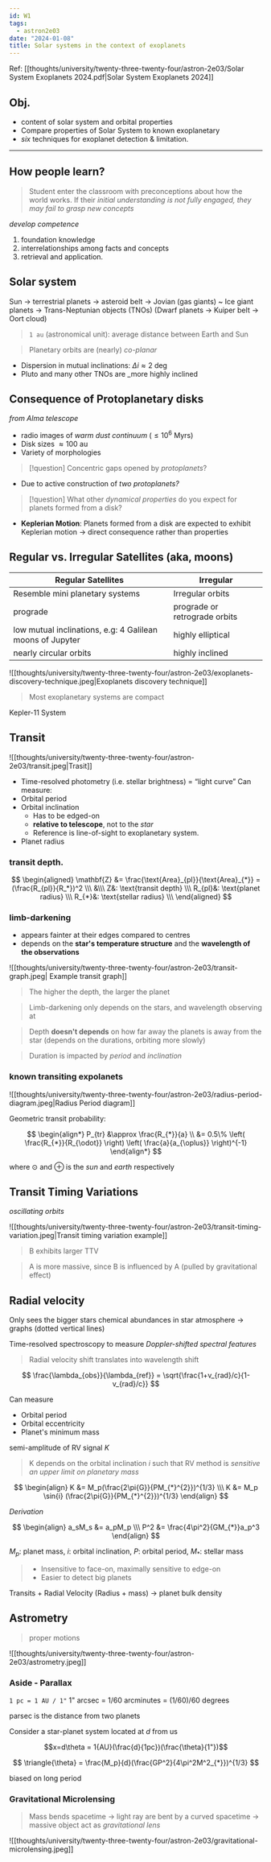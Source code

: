 ```yaml
---
id: W1
tags:
  - astron2e03
date: "2024-01-08"
title: Solar systems in the context of exoplanets
---
```


Ref: [[thoughts/university/twenty-three-twenty-four/astron-2e03/Solar System Exoplanets 2024.pdf|Solar System Exoplanets 2024]]

## Obj.

- content of solar system and orbital properties
- Compare properties of Solar System to known exoplanetary
- _six_ techniques for exoplanet detection & limitation.

---

## How people learn?

> Student enter the classroom with preconceptions about how the world works. If their _initial understanding is not fully engaged, they may fail to grasp new concepts_

_develop competence_

1. foundation knowledge
2. interrelationships among facts and concepts
3. retrieval and application.

## Solar system

Sun -> terrestrial planets -> asteroid belt -> Jovian (gas giants) ~ Ice giant planets -> Trans-Neptunian objects (TNOs) (Dwarf planets -> Kuiper belt -> Oort cloud)

> `1 au` (astronomical unit): average distance between Earth and Sun

> Planetary orbits are (nearly) _co-planar_

- Dispersion in mutual inclinations: $\Delta{i} \approx 2\text{ deg}$
- Pluto and many other TNOs are \_more highly inclined

## Consequence of **Protoplanetary disks**

_from Alma telescope_

- radio images of _warm dust continuum_ ($\leq 10^6\text{ Myrs}$)
- Disk sizes $\approx 100\text{ au}$
- Variety of morphologies

> [!question]
> Concentric gaps opened by _protoplanets_?

- Due to active construction of _two protoplanets?_

> [!question]
> What other _dynamical properties_ do you expect for planets formed from a disk?

- **Keplerian Motion**: Planets formed from a disk are expected to exhibit Keplerian motion -> direct consequence rather than properties

## Regular vs. Irregular Satellites (aka, moons)

| Regular Satellites                                        | Irregular                     |
| --------------------------------------------------------- | ----------------------------- |
| Resemble mini planetary systems                           | Irregular orbits              |
| prograde                                                  | prograde or retrograde orbits |
| low mutual inclinations, e.g: 4 Galilean moons of Jupyter | highly elliptical             |
| nearly circular orbits                                    | highly inclined               |

![[thoughts/university/twenty-three-twenty-four/astron-2e03/exoplanets-discovery-technique.jpeg|Exoplanets discovery technique]]

> Most exoplanetary systems are compact

Kepler-11 System

## Transit

![[thoughts/university/twenty-three-twenty-four/astron-2e03/transit.jpeg|Trasit]]

- Time-resolved photometry (i.e. stellar brightness) = “light curve”
  Can measure:
- Orbital period
- Orbital inclination
  - Has to be edged-on
  - **relative to telescope**, not to the _star_
  - Reference is line-of-sight to exoplanetary system.
- Planet radius

### transit depth.

$$
\begin{aligned}
\mathbf{Z} &= \frac{\text{Area}_{pl}}{\text{Area}_{*}} = (\frac{R_{pl}}{R_*})^2 \\\
&\\\
Z&: \text{transit depth} \\\
R_{pl}&: \text{planet radius} \\\
R_{*}&: \text{stellar radius} \\\
\end{aligned}
$$

### limb-darkening

- appears fainter at their edges compared to centres
- depends on the **star's temperature structure** and the **wavelength of the observations**

![[thoughts/university/twenty-three-twenty-four/astron-2e03/transit-graph.jpeg| Example transit graph]]

> The higher the depth, the larger the planet

> Limb-darkening only depends on the stars, and wavelength observing at

> Depth **doesn't depends** on how far away the planets is away from the star (depends on the durations, orbiting more slowly)

> Duration is impacted by _period_ and _inclination_

### known transiting expolanets

![[thoughts/university/twenty-three-twenty-four/astron-2e03/radius-period-diagram.jpeg|Radius Period diagram]]

Geometric transit probability:

$$
\begin{align*}
P_{tr} &\approx \frac{R_{*}}{a} \\
&= 0.5\% \left( \frac{R_{*}}{R_{\odot}} \right) \left( \frac{a}{a_{\oplus}} \right)^{-1}
\end{align*}
$$

where $\odot$ and $\oplus$ is the _sun_ and _earth_ respectively

## Transit Timing Variations

_oscillating orbits_

![[thoughts/university/twenty-three-twenty-four/astron-2e03/transit-timing-variation.jpeg|Transit timing variation example]]

> B exhibits larger TTV

> A is more massive, since B is influenced by A (pulled by gravitational effect)

## Radial velocity

Only sees the bigger stars
chemical abundances in star atmosphere -> graphs (dotted vertical lines)

Time-resolved spectroscopy to measure _Doppler-shifted spectral features_

> Radial velocity shift translates into wavelength shift

$$
\frac{\lambda_{obs}}{\lambda_{ref}} = \sqrt{\frac{1+v_{rad}/c}{1-v_{rad}/c}}
$$

Can measure

- Orbital period
- Orbital eccentricity
- Planet's minimum mass

semi-amplitude of RV signal _K_

> K depends on the orbital inclination _i_ such that RV method is _sensitive an upper limit on planetary mass_

$$
\begin{align}
K &= M_p(\frac{2\pi{G}}{PM_{*}^{2}})^{1/3} \\\
K &= M_p \sin{i} (\frac{2\pi{G}}{PM_{*}^{2}})^{1/3}
\end{align}
$$

_Derivation_

$$
\begin{align}
a_sM_s &= a_pM_p \\\
P^2 &= \frac{4\pi^2}{GM_{*}}a_p^3
\end{align}
$$

$M_p$: planet mass, $i$: orbital inclination, $P$: orbital period, $M_{*}$: stellar mass

> - Insensitive to face-on, maximally sensitive to edge-on
> - Easier to detect big planets

Transits + Radial Velocity (Radius + mass) -> planet bulk density

## Astrometry

> proper motions

![[thoughts/university/twenty-three-twenty-four/astron-2e03/astrometry.jpeg]]

### Aside - Parallax

`1 pc = 1 AU / 1"`
1" arcsec = 1/60 arcminutes = (1/60)/60 degrees

parsec is the distance from two planets

Consider a star-planet system located at _d_ from us

$$x=d\theta = 1{AU}(\frac{d}{1pc})(\frac{\theta}{1"})$$

$$
\triangle{\theta} = \frac{M_p}{d}(\frac{GP^2}{4\pi^2M^2_{*}})^{1/3}
$$

biased on long period

### Gravitational Microlensing

> Mass bends spacetime -> light ray are bent by a curved spacetime -> massive object act as _gravitational lens_

![[thoughts/university/twenty-three-twenty-four/astron-2e03/gravitational-microlensing.jpeg]]
